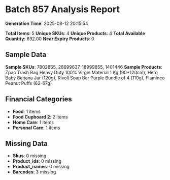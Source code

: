 # Batch 857 Analysis Report

**Generation Time**: 2025-08-12 20:15:54

**Total Items**: 5
**Unique SKUs**: 4
**Unique Products**: 4
**Total Available Quantity**: 692.00
**Near Expiry Products**: 0

## Sample Data
**Sample SKUs**: 7802865, 28699637, 18999855, 1401446
**Sample Products**: Zpac Trash Bag Heavy Duty 100% Virgin Material 1 Kg (90*120cm), Hero Baby Banana Jar (120g), Rivoli Soap Bar Purple Bundle of 4 (110g), Flaminco Peanut Puffs (62-67g)

## Financial Categories
- **Food**: 1 items
- **Food Cupboard 2**: 2 items
- **Home Care**: 1 items
- **Personal Care**: 1 items

## Missing Data
- **Skus**: 0 missing
- **Product_ids**: 0 missing
- **Product_names**: 0 missing
- **Barcodes**: 3 missing
